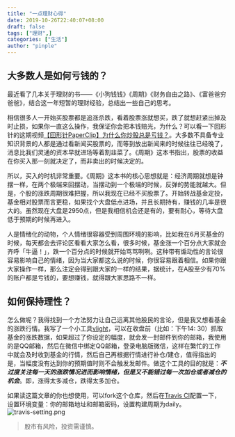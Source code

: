 ```yaml
---
title: "一点理财心得"
date: 2019-10-26T22:40:07+08:00
draft: false
tags: ["理财",]
categories: ["生活"]
author: "pinple"
---
```


## 大多数人是如何亏钱的？
最近看了几本关于理财的书——《小狗钱钱》《周期》《财务自由之路》、《富爸爸穷爸爸》，结合这一年短暂的理财经验，总结出一些自己的思考。

相信很多人一开始买股票都是追涨杀跌，看着股票涨就想买，跌了就想赶紧出掉及时止损，如果你一直这么操作，我保证你会把本钱赔光，为什么？可以看一下回形针的这期视频[【回形针PaperClip】为什么你炒股总是亏钱？](https://www.youtube.com/watch?v=_f0VoxypcCo&ab_channel=%E5%9B%9E%E5%BD%A2%E9%92%88PaperClip)。大多数不具备专业知识背景的人都是通过看新闻买股票的，而等到放出新闻来的时候往往已经晚了，消息比我们灵通的资本早就进场等着割韭菜了。《周期》这本书指出，股票的收益在你买入那一刻就决定了，而非卖出的时候决定的。

所以，买入的时机非常重要。《周期》这本书的核心思想就是：经济周期就想是钟摆一样，在两个极端来回摆动，当摆动到一个极端的时候，反弹的势能就越大。但是，个股的涨跌周期很难把握，所以我现在已经不买股票了。开始转战基金定投，基金相对股票而言更稳，如果找个大盘低点进场，并且长期持有，赚钱的几率是很大的。虽然现在大盘是2950点，但是我相信机会还是有的，要有耐心，等待大盘低于预期的时候再进入。

人是情绪化的动物，个人情绪很容器受到周围环境的影响，比如我在6月买基金的时候，每天都会去评论区看看大家怎么看，很多时候，基金涨一个百分点大家就会齐呼「牛逼！」，跌一个百分点的时候就开始骂骂咧咧。这种带有煽动性的言论很容易影响自己的情绪，因为当大家都这么说的时候，你很容易跟着相信。如果你跟大家操作一样，那么注定会得到跟大家的一样的结果，据统计，在A股至少有70%的账户都是亏钱的，要想赚钱，就得跟大家思路不一样。

## 如何保持理性？

怎么做呢？我得找到一个方法努力让自己远离其他股民的言论，但是我又想看基金的涨跌行情。我写了一个小工具[vlight](https://github.com/Neulana/vlight)，可以在收盘前（比如：下午14: 30）抓取基金的涨跌数据，如果超过了你设定的幅度，就会发一封邮件到你的邮箱，我使用的是QQ邮箱，然后在微信中绑定QQ邮箱，登录电脑版微信，这样在繁忙的工作中就会及时收到基金的行情，然后自己再根据行情进行补仓/建仓，值得指出的是，当幅度没有达到你的预期值时则不会触发发邮件。做这个工具的目的就是：***不过度关注每一天的涨跌情况进而影响情绪，但是又不能错过每一次加仓或者减仓的机会***。即，涨得太多减仓，跌得太多加仓。

如果读这篇文章的你也想使用，可以fork这个仓库，然后在[Travis CI](https://travis-ci.org)配置一下，设置环境变量：你的邮箱地址和邮箱密码，设置构建周期为daily。
![travis-setting.png](https://i.loli.net/2019/10/27/4YqUnGBXoZDi13u.png)

> 股市有风险，投资需谨慎。
